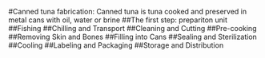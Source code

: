 #Canned tuna fabrication: Canned tuna is tuna cooked and preserved in metal cans with oil, water or brine
##The first step: prepariton unit
##Fishing
##Chilling and Transport
##Cleaning and Cutting
##Pre-cooking
##Removing Skin and Bones
##Filling into Cans
##Sealing and Sterilization
##Cooling
##Labeling and Packaging
##Storage and Distribution
